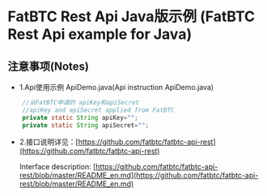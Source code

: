 # FatBTC Rest Api Java版示例 (FatBTC Rest Api example for Java)


## 注意事项(Notes)

- 1.Api使用示例 ApiDemo.java(Api instruction  ApiDemo.java)
``` Java
	//从FatBTC申请的 apiKey和apiSecret
	//apiKey and apiSecret applied from FatBTC
	private static String apiKey="";
	private static String apiSecret="";
```
 
 
- 2.接口说明详见：[https://github.com/fatbtc/fatbtc-api-rest](https://github.com/fatbtc/fatbtc-api-rest)
 
    Interface description: [https://github.com/fatbtc/fatbtc-api-rest/blob/master/README_en.md](https://github.com/fatbtc/fatbtc-api-rest/blob/master/README_en.md)
